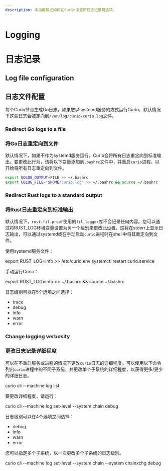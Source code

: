 ```yaml
---
description: 本指南描述如何在Curio中更新日志记录首选项。
---
```


# Logging
# 日志记录

## Log file configuration
## 日志文件配置

每个Curio节点生成Go日志，如果您以systemd服务的方式运行Curio，默认情况下这些日志会被定向到`/var/log/curio/curio.log`文件。

### Redirect Go logs to a file
### 将Go日志重定向到文件

默认情况下，如果不作为systemd服务运行，Curio会将所有日志重定向到标准输出。要更改此行为，请将以下变量添加到`.bashrc`文件中，并重启`curio`进程，以开始将所有日志重定向到文件。

```bash
export GOLOG_OUTPUT=FILE >> ~/.bashrc
export GOLOG_FILE="$HOME/curio.log" >> ~/.bashrc && source ~/.bashrc
````

### Redirect Rust logs to a standard output
### 将Rust日志重定向到标准输出

默认情况下，`rust-fil-proof`使用的`fil_logger`库不会记录任何内容。您可以通过将RUST_LOG环境变量设置为另一个级别来更改此设置。这将在stderr上显示日志输出，可以通过systemd或在手动启动`curio`进程时在shell中将其重定向到文件。

使用systemd服务文件：


export RUST_LOG=info >> /etc/curio.env
systemctl restart curio.service


手动运行Curio：


export RUST_LOG=info >> ~/.bashrc && source ~/.bashrc


日志级别可以在5个选项之间选择：

* trace
* debug
* info
* warn
* error

### Change logging verbosity
### 更改日志记录详细程度

可以在不重启服务或进程的情况下更改`curio`日志的详细程度。可以使用以下命令列出`curio`进程中的不同子系统，并更改单个子系统的详细程度，以获得更多/更少的详细日志。


curio cli --machine <Machine IP:Port> log list


要更改详细程度，请运行：


curio cli --machine <Machine IP:Port> log set-level --system chain debug


日志级别可以在4个选项之间选择：

* debug
* info
* warn
* error

您可以指定多个子系统，以一次更改多个子系统的日志级别。


curio cli --machine <Machine IP:Port> log set-level --system chain --system chainxchg debug

